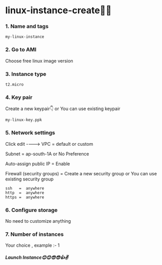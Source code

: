 # linux-instance-create👨‍💻


### 1. Name and tags

```
my-linux-instance
```

### 2. Go to AMI

Choose free linux image version


### 3. Instance type

```
t2.micro
```

### 4. Key pair

Create a new keypair👇  or You can use existing keypair

```
my-linux-key.ppk
```

### 5. Network settings

Click edit  ---->   VPC = default or custom

Subnet  = ap-south-1A  or No Preference

Auto-assign public IP  =  Enable

Firewall (security groups)  =  Create a new security group   or You can use existing security group

```
ssh   =  anywhere
http  =  anywhere
https =  anywhere
```

### 6. Configure storage

No need to customize anything

### 7. Number of instances

Your choice , example :- 1

##### Launch Instance😊😊😎😎👍✌️
